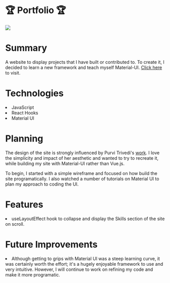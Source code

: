# 🏆 Portfolio 🏆

![](portfolio-demo.gif)

# Summary

A website to display projects that I have built or contributed to. To create it, I decided to learn a new framework and teach myself Material-UI. [Click here](https://www.danparkerprice.com) to visit.  

# Technologies

<li>JavaScript
<li>React Hooks
<li>Material UI

# Planning

The design of the site is strongly influenced by Purvi Trivedi's [work](https://www.purvitrivedi.com). I love the simplicity and impact of her aesthetic and wanted to try to recreate it, while building my site with Material-UI rather than Vue.js.

To begin, I started with a simple wireframe and focused on how build the site programatically. I also watched a number of tutorials on Material UI to plan my approach to coding the UI. 

# Features

<li> useLayoutEffect hook to collapse and display the Skills section of the site on scroll.

# Future Improvements

<li> Although getting to grips with Material UI was a steep learning curve, it was certainly worth the effort; it's a hugely enjoyable framework to use and very intuitive. However, I will continue to work on refining my code and make it more programatic. 
